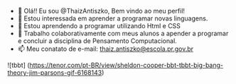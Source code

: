 - 👋 Olá!! Eu sou @ThaizAntiszko, Bem vindo ao meu perfil!
- 👀 Estou interessada em aprender a programar novas linguagens.
- 🌱 Estou aprendendo a programar utilizando Html e CSS
- 💞️ Trabalho colaborativamente com meus alunos a apender a  programar e concluir a disciplina de Pensamento Computacional.
- 📫 Meu conatato de e-mail: thaiz.antiszko@escola.pr.gov.br

![tbbt] (https://tenor.com/pt-BR/view/sheldon-cooper-bbt-tbbt-big-bang-theory-jim-parsons-gif-6168143)
